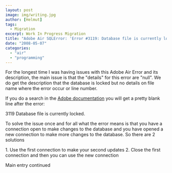 ```yaml
---
layout: post
image: img/writing.jpg
author: [Helmut]
tags:
  - Migration
excerpt: Work In Progress Migration
title: "Adobe Air SQLError: 'Error #3119: Database file is currently locked.', details:'null', operation:'execute'"
date: "2008-05-07"
categories: 
  - "air"
  - "programming"
---
```


For the longest time I was having issues with this Adobe Air Error and its description, the main issue is that the "details" for this error are "null". We do get the description that the database is locked but no details on file name where the error occur or line number.

If you do a search in the [Adobe documentation](http://livedocs.adobe.com/air/1/jslr/runtimeErrors.html) you will get a pretty blank line after the error:

3119 Database file is currently locked.

To solve the issue once and for all what the error means is that you have a connection open to make changes to the database and you have opened a new connection to make more changes to the database. So there are 2 solutions

1\. Use the first connection to make your second updates 2. Close the first connection and then you can use the new connection

Main entry continued
